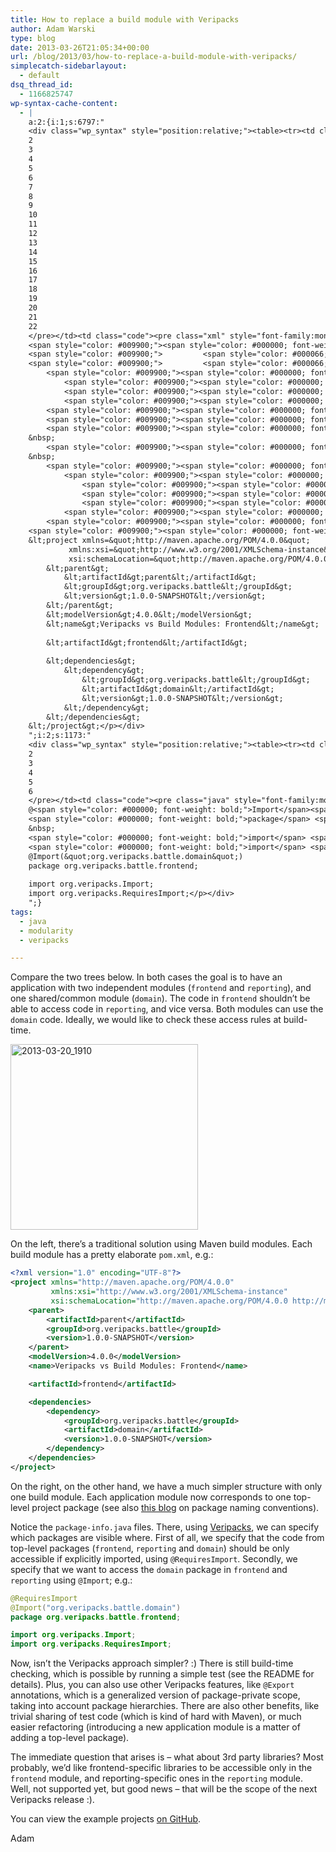 ```yaml
---
title: How to replace a build module with Veripacks
author: Adam Warski
type: blog
date: 2013-03-26T21:05:34+00:00
url: /blog/2013/03/how-to-replace-a-build-module-with-veripacks/
simplecatch-sidebarlayout:
  - default
dsq_thread_id:
  - 1166825747
wp-syntax-cache-content:
  - |
    a:2:{i:1;s:6797:"
    <div class="wp_syntax" style="position:relative;"><table><tr><td class="line_numbers"><pre>1
    2
    3
    4
    5
    6
    7
    8
    9
    10
    11
    12
    13
    14
    15
    16
    17
    18
    19
    20
    21
    22
    </pre></td><td class="code"><pre class="xml" style="font-family:monospace;"><span style="color: #009900;"><span style="color: #000000; font-weight: bold;">&lt;?xml</span> <span style="color: #000066;">version</span>=<span style="color: #ff0000;">&quot;1.0&quot;</span> <span style="color: #000066;">encoding</span>=<span style="color: #ff0000;">&quot;UTF-8&quot;</span><span style="color: #000000; font-weight: bold;">?&gt;</span></span>
    <span style="color: #009900;"><span style="color: #000000; font-weight: bold;">&lt;project</span> <span style="color: #000066;">xmlns</span>=<span style="color: #ff0000;">&quot;http://maven.apache.org/POM/4.0.0&quot;</span></span>
    <span style="color: #009900;">         <span style="color: #000066;">xmlns:xsi</span>=<span style="color: #ff0000;">&quot;http://www.w3.org/2001/XMLSchema-instance&quot;</span></span>
    <span style="color: #009900;">         <span style="color: #000066;">xsi:schemaLocation</span>=<span style="color: #ff0000;">&quot;http://maven.apache.org/POM/4.0.0 http://maven.apache.org/xsd/maven-4.0.0.xsd&quot;</span><span style="color: #000000; font-weight: bold;">&gt;</span></span>
        <span style="color: #009900;"><span style="color: #000000; font-weight: bold;">&lt;parent<span style="color: #000000; font-weight: bold;">&gt;</span></span></span>
            <span style="color: #009900;"><span style="color: #000000; font-weight: bold;">&lt;artifactId<span style="color: #000000; font-weight: bold;">&gt;</span></span></span>parent<span style="color: #009900;"><span style="color: #000000; font-weight: bold;">&lt;/artifactId<span style="color: #000000; font-weight: bold;">&gt;</span></span></span>
            <span style="color: #009900;"><span style="color: #000000; font-weight: bold;">&lt;groupId<span style="color: #000000; font-weight: bold;">&gt;</span></span></span>org.veripacks.battle<span style="color: #009900;"><span style="color: #000000; font-weight: bold;">&lt;/groupId<span style="color: #000000; font-weight: bold;">&gt;</span></span></span>
            <span style="color: #009900;"><span style="color: #000000; font-weight: bold;">&lt;version<span style="color: #000000; font-weight: bold;">&gt;</span></span></span>1.0.0-SNAPSHOT<span style="color: #009900;"><span style="color: #000000; font-weight: bold;">&lt;/version<span style="color: #000000; font-weight: bold;">&gt;</span></span></span>
        <span style="color: #009900;"><span style="color: #000000; font-weight: bold;">&lt;/parent<span style="color: #000000; font-weight: bold;">&gt;</span></span></span>
        <span style="color: #009900;"><span style="color: #000000; font-weight: bold;">&lt;modelVersion<span style="color: #000000; font-weight: bold;">&gt;</span></span></span>4.0.0<span style="color: #009900;"><span style="color: #000000; font-weight: bold;">&lt;/modelVersion<span style="color: #000000; font-weight: bold;">&gt;</span></span></span>
        <span style="color: #009900;"><span style="color: #000000; font-weight: bold;">&lt;name<span style="color: #000000; font-weight: bold;">&gt;</span></span></span>Veripacks vs Build Modules: Frontend<span style="color: #009900;"><span style="color: #000000; font-weight: bold;">&lt;/name<span style="color: #000000; font-weight: bold;">&gt;</span></span></span>
    &nbsp;
        <span style="color: #009900;"><span style="color: #000000; font-weight: bold;">&lt;artifactId<span style="color: #000000; font-weight: bold;">&gt;</span></span></span>frontend<span style="color: #009900;"><span style="color: #000000; font-weight: bold;">&lt;/artifactId<span style="color: #000000; font-weight: bold;">&gt;</span></span></span>
    &nbsp;
        <span style="color: #009900;"><span style="color: #000000; font-weight: bold;">&lt;dependencies<span style="color: #000000; font-weight: bold;">&gt;</span></span></span>
            <span style="color: #009900;"><span style="color: #000000; font-weight: bold;">&lt;dependency<span style="color: #000000; font-weight: bold;">&gt;</span></span></span>
                <span style="color: #009900;"><span style="color: #000000; font-weight: bold;">&lt;groupId<span style="color: #000000; font-weight: bold;">&gt;</span></span></span>org.veripacks.battle<span style="color: #009900;"><span style="color: #000000; font-weight: bold;">&lt;/groupId<span style="color: #000000; font-weight: bold;">&gt;</span></span></span>
                <span style="color: #009900;"><span style="color: #000000; font-weight: bold;">&lt;artifactId<span style="color: #000000; font-weight: bold;">&gt;</span></span></span>domain<span style="color: #009900;"><span style="color: #000000; font-weight: bold;">&lt;/artifactId<span style="color: #000000; font-weight: bold;">&gt;</span></span></span>
                <span style="color: #009900;"><span style="color: #000000; font-weight: bold;">&lt;version<span style="color: #000000; font-weight: bold;">&gt;</span></span></span>1.0.0-SNAPSHOT<span style="color: #009900;"><span style="color: #000000; font-weight: bold;">&lt;/version<span style="color: #000000; font-weight: bold;">&gt;</span></span></span>
            <span style="color: #009900;"><span style="color: #000000; font-weight: bold;">&lt;/dependency<span style="color: #000000; font-weight: bold;">&gt;</span></span></span>
        <span style="color: #009900;"><span style="color: #000000; font-weight: bold;">&lt;/dependencies<span style="color: #000000; font-weight: bold;">&gt;</span></span></span>
    <span style="color: #009900;"><span style="color: #000000; font-weight: bold;">&lt;/project<span style="color: #000000; font-weight: bold;">&gt;</span></span></span></pre></td></tr></table><p class="theCode" style="display:none;">&lt;?xml version=&quot;1.0&quot; encoding=&quot;UTF-8&quot;?&gt;
    &lt;project xmlns=&quot;http://maven.apache.org/POM/4.0.0&quot;
             xmlns:xsi=&quot;http://www.w3.org/2001/XMLSchema-instance&quot;
             xsi:schemaLocation=&quot;http://maven.apache.org/POM/4.0.0 http://maven.apache.org/xsd/maven-4.0.0.xsd&quot;&gt;
        &lt;parent&gt;
            &lt;artifactId&gt;parent&lt;/artifactId&gt;
            &lt;groupId&gt;org.veripacks.battle&lt;/groupId&gt;
            &lt;version&gt;1.0.0-SNAPSHOT&lt;/version&gt;
        &lt;/parent&gt;
        &lt;modelVersion&gt;4.0.0&lt;/modelVersion&gt;
        &lt;name&gt;Veripacks vs Build Modules: Frontend&lt;/name&gt;
    
        &lt;artifactId&gt;frontend&lt;/artifactId&gt;
    
        &lt;dependencies&gt;
            &lt;dependency&gt;
                &lt;groupId&gt;org.veripacks.battle&lt;/groupId&gt;
                &lt;artifactId&gt;domain&lt;/artifactId&gt;
                &lt;version&gt;1.0.0-SNAPSHOT&lt;/version&gt;
            &lt;/dependency&gt;
        &lt;/dependencies&gt;
    &lt;/project&gt;</p></div>
    ";i:2;s:1173:"
    <div class="wp_syntax" style="position:relative;"><table><tr><td class="line_numbers"><pre>1
    2
    3
    4
    5
    6
    </pre></td><td class="code"><pre class="java" style="font-family:monospace;">@RequiresImport
    @<span style="color: #000000; font-weight: bold;">Import</span><span style="color: #009900;">&#40;</span><span style="color: #0000ff;">&quot;org.veripacks.battle.domain&quot;</span><span style="color: #009900;">&#41;</span>
    <span style="color: #000000; font-weight: bold;">package</span> <span style="color: #006699;">org.veripacks.battle.frontend</span><span style="color: #339933;">;</span>
    &nbsp;
    <span style="color: #000000; font-weight: bold;">import</span> <span style="color: #006699;">org.veripacks.Import</span><span style="color: #339933;">;</span>
    <span style="color: #000000; font-weight: bold;">import</span> <span style="color: #006699;">org.veripacks.RequiresImport</span><span style="color: #339933;">;</span></pre></td></tr></table><p class="theCode" style="display:none;">@RequiresImport
    @Import(&quot;org.veripacks.battle.domain&quot;)
    package org.veripacks.battle.frontend;
    
    import org.veripacks.Import;
    import org.veripacks.RequiresImport;</p></div>
    ";}
tags:
  - java
  - modularity
  - veripacks

---
```

Compare the two trees below. In both cases the goal is to have an application with two independent modules (`frontend` and `reporting`), and one shared/common module (`domain`). The code in `frontend` shouldn&#8217;t be able to access code in `reporting`, and vice versa. Both modules can use the `domain` code. Ideally, we would like to check these access rules at build-time.

[<img loading="lazy" decoding="async" src="http://www.warski.org/blog/wp-content/uploads/2013/03/2013-03-20_1910-300x297.png" alt="2013-03-20_1910" width="300" height="297" class="aligncenter size-medium wp-image-941" srcset="https://www.warski.org/blog/wp-content/uploads/2013/03/2013-03-20_1910-300x297.png 300w, https://www.warski.org/blog/wp-content/uploads/2013/03/2013-03-20_1910-150x150.png 150w, https://www.warski.org/blog/wp-content/uploads/2013/03/2013-03-20_1910-1024x1016.png 1024w, https://www.warski.org/blog/wp-content/uploads/2013/03/2013-03-20_1910-210x208.png 210w, https://www.warski.org/blog/wp-content/uploads/2013/03/2013-03-20_1910.png 1326w" sizes="(max-width: 300px) 100vw, 300px" />][1]

On the left, there&#8217;s a traditional solution using Maven build modules. Each build module has a pretty elaborate `pom.xml`, e.g.:
```xml
<?xml version="1.0" encoding="UTF-8"?>
<project xmlns="http://maven.apache.org/POM/4.0.0"
         xmlns:xsi="http://www.w3.org/2001/XMLSchema-instance"
         xsi:schemaLocation="http://maven.apache.org/POM/4.0.0 http://maven.apache.org/xsd/maven-4.0.0.xsd">
    <parent>
        <artifactId>parent</artifactId>
        <groupId>org.veripacks.battle</groupId>
        <version>1.0.0-SNAPSHOT</version>
    </parent>
    <modelVersion>4.0.0</modelVersion>
    <name>Veripacks vs Build Modules: Frontend</name>

    <artifactId>frontend</artifactId>

    <dependencies>
        <dependency>
            <groupId>org.veripacks.battle</groupId>
            <artifactId>domain</artifactId>
            <version>1.0.0-SNAPSHOT</version>
        </dependency>
    </dependencies>
</project>
```

On the right, on the other hand, we have a much simpler structure with only one build module. Each application module now corresponds to one top-level project package (see also [this blog][2] on package naming conventions). 

Notice the `package-info.java` files. There, using [Veripacks][3], we can specify which packages are visible where. First of all, we specify that the code from top-level packages (`frontend`, `reporting` and `domain`) should be only accessible if explicitly imported, using `@RequiresImport`. Secondly, we specify that we want to access the `domain` package in `frontend` and `reporting` using `@Import`; e.g.:
```java
@RequiresImport
@Import("org.veripacks.battle.domain")
package org.veripacks.battle.frontend;

import org.veripacks.Import;
import org.veripacks.RequiresImport;
```

Now, isn&#8217;t the Veripacks approach simpler? :) There is still build-time checking, which is possible by running a simple test (see the README for details). Plus, you can also use other Veripacks features, like `@Export` annotations, which is a generalized version of package-private scope, taking into account package hierarchies. There are also other benefits, like trivial sharing of test code (which is kind of hard with Maven), or much easier refactoring (introducing a new application module is a matter of adding a top-level package).

The immediate question that arises is &#8211; what about 3rd party libraries? Most probably, we&#8217;d like frontend-specific libraries to be accessible only in the `frontend` module, and reporting-specific ones in the `reporting` module. Well, not supported yet, but good news &#8211; that will be the scope of the next Veripacks release :).

You can view the example projects [on GitHub][4].

Adam

 [1]: http://www.warski.org/blog/wp-content/uploads/2013/03/2013-03-20_1910.png
 [2]: http://blog.schauderhaft.de/2013/01/13/the-importance-of-packages/
 [3]: http://veripacks.org
 [4]: https://github.com/adamw/veripacks-vs-buildmodules
